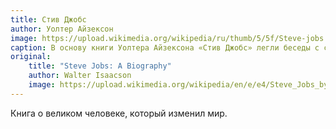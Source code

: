 ```yaml
---
title: Стив Джобс
author: Уолтер Айзексон
image: https://upload.wikimedia.org/wikipedia/ru/thumb/5/5f/Steve-jobs.jpg/155px-Steve-jobs.jpg
caption: В основу книги Уолтера Айзексона «Стив Джобс» легли беседы с самим Стивом Джобсом, а также с его родственниками, друзьями, врагами, соперниками и коллегами. Джобс никак не контролировал автора. Он откровенно отвечал на все вопросы и ждал такой же честности от остальных. Это рассказ о жизни, полной падений и взлетов, о сильном человеке и талантливом бизнесмене, который одним из первых понял: чтобы добиться успеха в XXI веке, нужно соединить креативность и технологии. Книга вышла в США в октябре 2011 года и сразу стала первой в рейтинге amazon.com.
original:
    title: "Steve Jobs: A Biography"
    author: Walter Isaacson
    image: https://upload.wikimedia.org/wikipedia/en/e/e4/Steve_Jobs_by_Walter_Isaacson.jpg
---
```

Книга о великом человеке, который изменил мир.
